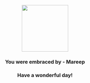<p align="center">
    <img src="https://raw.githubusercontent.com/PokeAPI/sprites/master/sprites/pokemon/179.png" width="150" height="150">
</p>
<h3 align="center">You were embraced by - <b>Mareep</b></h3>
<h3 align="center">Have a wonderful day!</h3>
